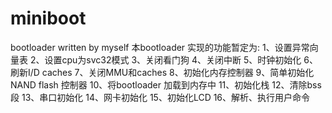 # miniboot
bootloader written by myself 
本bootloader 实现的功能暂定为:
1、设置异常向量表
2、设置cpu为svc32模式
3、关闭看门狗
4、关闭中断
5、时钟初始化
6、刷新I/D caches
7、关闭MMU和caches
8、初始化内存控制器
9、简单初始化NAND flash 控制器
10、将bootloader 加载到内存中
11、初始化栈
12、清除bss段
13、串口初始化
14、网卡初始化
15、初始化LCD
16、解析、执行用户命令

